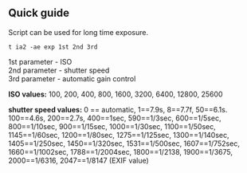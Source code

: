 ## Quick guide

Script can be used for long time exposure.
 
```shell
t ia2 -ae exp 1st 2nd 3rd
```
 
1st parameter - ISO  
2nd parameter - shutter speed  
3rd parameter - automatic gain control  
 
 **ISO values:** 100, 200, 400, 800, 1600, 3200, 6400, 12800, 25600
 
 **shutter speed values:** 0 == automatic, 1==7.9s, 8==7.7f, 50==6.1s. 100==4.6s, 200==2.7s, 400==1sec, 590==1/3sec, 600==1/5sec, 800==1/10sec, 900==1/15sec,
 1000==1/30sec, 1100==1/50sec, 1145==1/60sec, 1200==1/80sec, 1275==1/125sec, 1300==1/140sec, 1405==1/250sec, 1450==1/320sec, 1531==1/500sec, 1607==1/752sec,
 1660==1/1002sec, 1788==1/2004sec, 1800==1/2138, 1900==1/3675, 2000==1/6316, 2047==1/8147 (EXIF value)
